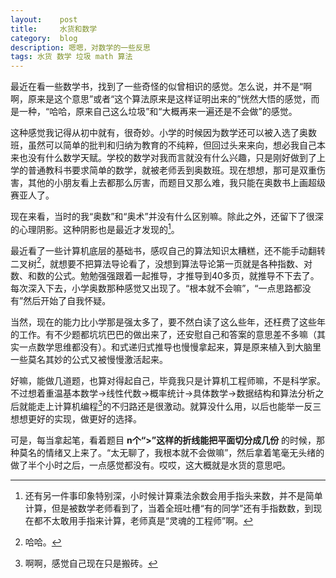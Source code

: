```yaml
---
layout:    post
title:     水货和数学
category:  blog
description: 嗯嗯，对数学的一些反思
tags: 水货 数学 垃圾 math 算法
---
```

最近在看一些数学书，找到了一些奇怪的似曾相识的感觉。怎么说，并不是“啊啊，原来是这个意思”或者“这个算法原来是这样证明出来的”恍然大悟的感觉，而是一种，“哈哈，原来自己这么垃圾”和“大概再来一遍还是不会做”的感觉。

这种感觉我记得从初中就有，很奇妙。小学的时候因为数学还可以被入选了奥数班，虽然可以简单的批判和归纳为教育的不纯粹，但回过头来来向，想必我自己本来也没有什么数学天赋。学校的数学对我而言就没有什么兴趣，只是刚好做到了上学的普通教科书要求简单的数学，就被老师丢到奥数班。现在想想，那可是双重伤害，其他的小朋友看上去都那么厉害，而题目又那么难，我只能在奥数书上画超级赛亚人了。

现在来看，当时的我“奥数”和“奥术”并没有什么区别嘛。除此之外，还留下了很深的心理阴影。这种阴影也是最近才发现的[^1]。

最近看了一些计算机底层的基础书，感叹自己的算法知识太糟糕，还不能手动翻转二叉树[^2]，就想要不把算法导论看了，没想到算法导论第一页就是各种指数、对数、和数的公式。勉勉强强跟着一起推导，才推导到40多页，就推导不下去了。每次深入下去，小学奥数那种感觉又出现了。“根本就不会嘛”，“一点思路都没有”然后开始了自我怀疑。

当然，现在的能力比小学那是强太多了，要不然白读了这么些年，还枉费了这些年的工作。有不少题都坑坑巴巴的做出来了，还安慰自己和答案的意思差不多嘛（其实一点数学思维都没有）。和式递归式推导也慢慢拿起来，算是原来植入到大脑里一些莫名其妙的公式又被慢慢激活起来。

好嘛，能做几道题，也算对得起自己，毕竟我只是计算机工程师嘛，不是科学家。不过想着重温基本数学->线性代数->概率统计->具体数学->数据结构和算法分析之后就能走上计算机编程[^3]的不归路还是很激动。就算没什么用，以后也能举一反三想想更好的实现，做更好的选择。

可是，每当拿起笔，看着题目 __n个“>”这样的折线能把平面切分成几份__ 的时候，那种莫名的情绪又上来了。“太无聊了，我根本就不会做嘛”，然后拿着笔毫无头绪的做了半个小时之后，一点感觉都没有。哎哎，这大概就是水货的意思吧。

[^1]: 还有另一件事印象特别深，小时候计算乘法余数会用手指头来数，并不是简单计算，但是被数学老师看到了，当着全班吐槽“有的同学”还有手指数数，到现在都不太敢用手指来计算，老师真是“灵魂的工程师”啊。
[^2]: 哈哈。
[^3]: 啊啊，感觉自己现在只是搬砖。
